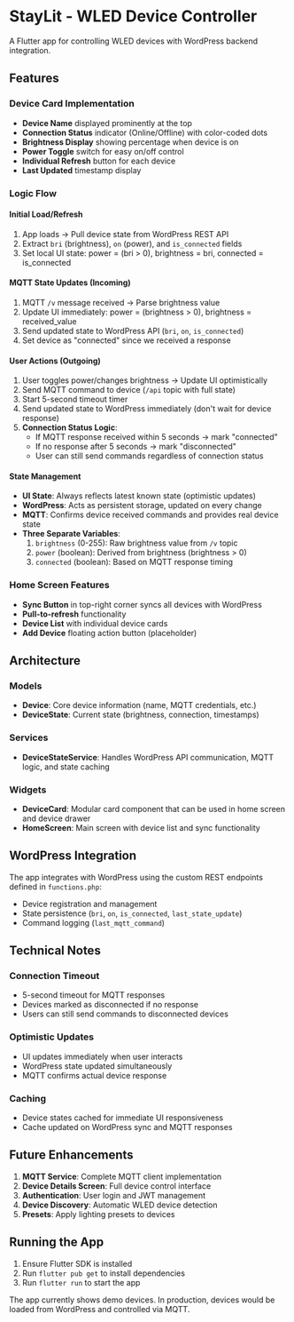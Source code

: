 # StayLit - WLED Device Controller

A Flutter app for controlling WLED devices with WordPress backend integration.

## Features

### Device Card Implementation
- **Device Name** displayed prominently at the top
- **Connection Status** indicator (Online/Offline) with color-coded dots
- **Brightness Display** showing percentage when device is on
- **Power Toggle** switch for easy on/off control
- **Individual Refresh** button for each device
- **Last Updated** timestamp display

### Logic Flow

#### Initial Load/Refresh
1. App loads → Pull device state from WordPress REST API
2. Extract `bri` (brightness), `on` (power), and `is_connected` fields
3. Set local UI state: power = (bri > 0), brightness = bri, connected = is_connected

#### MQTT State Updates (Incoming)
1. MQTT `/v` message received → Parse brightness value
2. Update UI immediately: power = (brightness > 0), brightness = received_value
3. Send updated state to WordPress API (`bri`, `on`, `is_connected`)
4. Set device as "connected" since we received a response

#### User Actions (Outgoing)
1. User toggles power/changes brightness → Update UI optimistically
2. Send MQTT command to device (`/api` topic with full state)
3. Start 5-second timeout timer
4. Send updated state to WordPress immediately (don't wait for device response)
5. **Connection Status Logic**:
   - If MQTT response received within 5 seconds → mark "connected"
   - If no response after 5 seconds → mark "disconnected"
   - User can still send commands regardless of connection status

#### State Management
- **UI State**: Always reflects latest known state (optimistic updates)
- **WordPress**: Acts as persistent storage, updated on every change
- **MQTT**: Confirms device received commands and provides real device state
- **Three Separate Variables**:
  1. `brightness` (0-255): Raw brightness value from `/v` topic
  2. `power` (boolean): Derived from brightness (brightness > 0)
  3. `connected` (boolean): Based on MQTT response timing

### Home Screen Features
- **Sync Button** in top-right corner syncs all devices with WordPress
- **Pull-to-refresh** functionality
- **Device List** with individual device cards
- **Add Device** floating action button (placeholder)

## Architecture

### Models
- **Device**: Core device information (name, MQTT credentials, etc.)
- **DeviceState**: Current state (brightness, connection, timestamps)

### Services
- **DeviceStateService**: Handles WordPress API communication, MQTT logic, and state caching

### Widgets
- **DeviceCard**: Modular card component that can be used in home screen and device drawer
- **HomeScreen**: Main screen with device list and sync functionality

## WordPress Integration

The app integrates with WordPress using the custom REST endpoints defined in `functions.php`:
- Device registration and management
- State persistence (`bri`, `on`, `is_connected`, `last_state_update`)
- Command logging (`last_mqtt_command`)

## Technical Notes

### Connection Timeout
- 5-second timeout for MQTT responses
- Devices marked as disconnected if no response
- Users can still send commands to disconnected devices

### Optimistic Updates
- UI updates immediately when user interacts
- WordPress state updated simultaneously
- MQTT confirms actual device response

### Caching
- Device states cached for immediate UI responsiveness
- Cache updated on WordPress sync and MQTT responses

## Future Enhancements

1. **MQTT Service**: Complete MQTT client implementation
2. **Device Details Screen**: Full device control interface
3. **Authentication**: User login and JWT management
4. **Device Discovery**: Automatic WLED device detection
5. **Presets**: Apply lighting presets to devices

## Running the App

1. Ensure Flutter SDK is installed
2. Run `flutter pub get` to install dependencies
3. Run `flutter run` to start the app

The app currently shows demo devices. In production, devices would be loaded from WordPress and controlled via MQTT.
